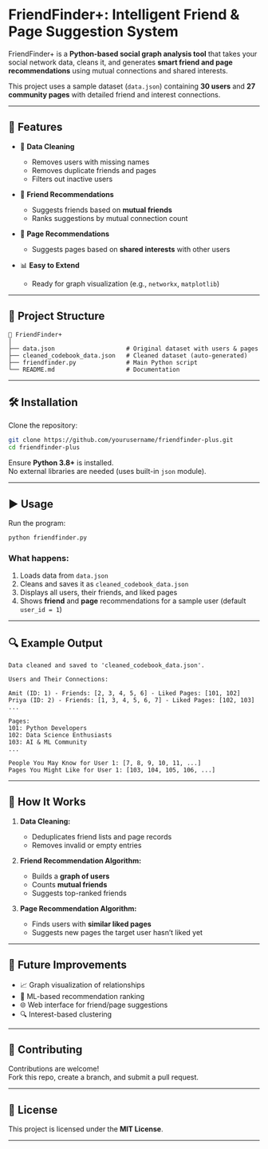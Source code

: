 # FriendFinder+: Intelligent Friend & Page Suggestion System

FriendFinder+ is a **Python-based social graph analysis tool** that takes your social network data, cleans it, and generates **smart friend and page recommendations** using mutual connections and shared interests.  

This project uses a sample dataset (`data.json`) containing **30 users** and **27 community pages** with detailed friend and interest connections.  

---

## 🚀 Features

- 🧹 **Data Cleaning**
  - Removes users with missing names
  - Removes duplicate friends and pages
  - Filters out inactive users

- 👥 **Friend Recommendations**
  - Suggests friends based on **mutual friends**
  - Ranks suggestions by mutual connection count

- 📄 **Page Recommendations**
  - Suggests pages based on **shared interests** with other users

- 📊 **Easy to Extend**
  - Ready for graph visualization (e.g., `networkx`, `matplotlib`)

---

## 📂 Project Structure

```
📁 FriendFinder+
│
├── data.json                    # Original dataset with users & pages
├── cleaned_codebook_data.json   # Cleaned dataset (auto-generated)
├── friendfinder.py              # Main Python script
└── README.md                    # Documentation
```

---

## 🛠️ Installation

Clone the repository:

```bash
git clone https://github.com/yourusername/friendfinder-plus.git
cd friendfinder-plus
```

Ensure **Python 3.8+** is installed.  
No external libraries are needed (uses built-in `json` module).

---

## ▶️ Usage

Run the program:

```bash
python friendfinder.py
```

### What happens:

1. Loads data from `data.json`
2. Cleans and saves it as `cleaned_codebook_data.json`
3. Displays all users, their friends, and liked pages
4. Shows **friend** and **page** recommendations for a sample user (default `user_id = 1`)

---

## 🔍 Example Output

```
Data cleaned and saved to 'cleaned_codebook_data.json'.

Users and Their Connections:

Amit (ID: 1) - Friends: [2, 3, 4, 5, 6] - Liked Pages: [101, 102]
Priya (ID: 2) - Friends: [1, 3, 4, 5, 6, 7] - Liked Pages: [102, 103]
...

Pages:
101: Python Developers
102: Data Science Enthusiasts
103: AI & ML Community
...

People You May Know for User 1: [7, 8, 9, 10, 11, ...]
Pages You Might Like for User 1: [103, 104, 105, 106, ...]
```

---

## 🧩 How It Works

1. **Data Cleaning:**
   - Deduplicates friend lists and page records
   - Removes invalid or empty entries

2. **Friend Recommendation Algorithm:**
   - Builds a **graph of users**
   - Counts **mutual friends**
   - Suggests top-ranked friends

3. **Page Recommendation Algorithm:**
   - Finds users with **similar liked pages**
   - Suggests new pages the target user hasn’t liked yet

---

## 🔮 Future Improvements

- 📈 Graph visualization of relationships
- 🤖 ML-based recommendation ranking
- 🌐 Web interface for friend/page suggestions
- 🔍 Interest-based clustering

---

## 🤝 Contributing

Contributions are welcome!  
Fork this repo, create a branch, and submit a pull request.

---

## 📜 License

This project is licensed under the **MIT License**.

---

